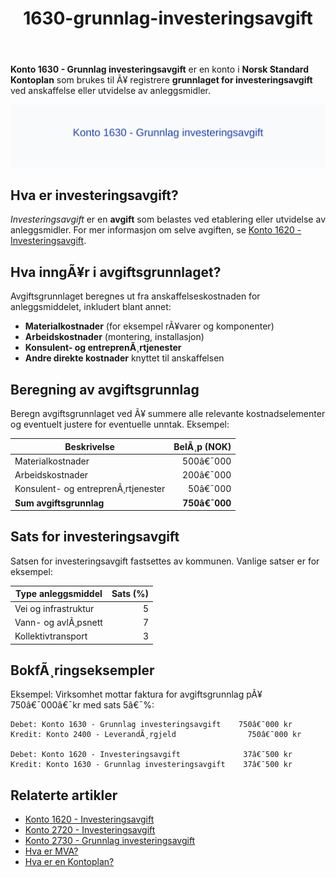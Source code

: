 ﻿---
title: "1630-grunnlag-investeringsavgift"
meta_title: "1630-grunnlag-investeringsavgift"
meta_description: "**Konto 1630 - Grunnlag investeringsavgift** er en konto i **Norsk Standard Kontoplan** som brukes til Ã¥ registrere **grunnlaget for investeringsavgift** ved a..."
slug: 1630-grunnlag-investeringsavgift
type: blog
layout: pages/single
---

**Konto 1630 - Grunnlag investeringsavgift** er en konto i **Norsk Standard Kontoplan** som brukes til Ã¥ registrere **grunnlaget for investeringsavgift** ved anskaffelse eller utvidelse av anleggsmidler.

![Illustrasjon av konto 1630 Grunnlag investeringsavgift](1630-grunnlag-investeringsavgift-image.svg)

## Hva er investeringsavgift?

*Investeringsavgift* er en **avgift** som belastes ved etablering eller utvidelse av anleggsmidler. For mer informasjon om selve avgiften, se [Konto 1620 - Investeringsavgift](/blogs/kontoplan/1620-investeringsavgift "Konto 1620 - Investeringsavgift").

## Hva inngÃ¥r i avgiftsgrunnlaget?

Avgiftsgrunnlaget beregnes ut fra anskaffelseskostnaden for anleggsmiddelet, inkludert blant annet:

* **Materialkostnader** (for eksempel rÃ¥varer og komponenter)
* **Arbeidskostnader** (montering, installasjon)
* **Konsulent- og entreprenÃ¸rtjenester**
* **Andre direkte kostnader** knyttet til anskaffelsen

## Beregning av avgiftsgrunnlag

Beregn avgiftsgrunnlaget ved Ã¥ summere alle relevante kostnadselementer og eventuelt justere for eventuelle unntak. Eksempel:

| Beskrivelse                           | BelÃ¸p (NOK)   |
|---------------------------------------|--------------:|
| Materialkostnader                     |   500â€¯000     |
| Arbeidskostnader                      |   200â€¯000     |
| Konsulent- og entreprenÃ¸rtjenester    |    50â€¯000     |
| **Sum avgiftsgrunnlag**               | **750â€¯000**   |

## Sats for investeringsavgift

Satsen for investeringsavgift fastsettes av kommunen. Vanlige satser er for eksempel:

| Type anleggsmiddel   | Sats (%)   |
|----------------------|-----------:|
| Vei og infrastruktur |      5     |
| Vann- og avlÃ¸psnett  |      7     |
| Kollektivtransport   |      3     |

## BokfÃ¸ringseksempler

Eksempel: Virksomhet mottar faktura for avgiftsgrunnlag pÃ¥ 750â€¯000â€¯kr med sats 5â€¯%:

```plaintext
Debet: Konto 1630 - Grunnlag investeringsavgift    750â€¯000 kr
Kredit: Konto 2400 - LeverandÃ¸rgjeld                750â€¯000 kr

Debet: Konto 1620 - Investeringsavgift              37â€¯500 kr
Kredit: Konto 1630 - Grunnlag investeringsavgift    37â€¯500 kr
```

## Relaterte artikler

* [Konto 1620 - Investeringsavgift](/blogs/kontoplan/1620-investeringsavgift "Konto 1620 - Investeringsavgift")
* [Konto 2720 - Investeringsavgift](/blogs/kontoplan/2720-investeringsavgift "Konto 2720 - Investeringsavgift")
* [Konto 2730 - Grunnlag investeringsavgift](/blogs/kontoplan/2730-grunnlag-investeringsavgift "Konto 2730 - Grunnlag investeringsavgift")
* [Hva er MVA?](/blogs/regnskap/hva-er-moms-mva "Hva er MVA? MVA-regnskapsfÃ¸ring og merverdiavgift")
* [Hva er en Kontoplan?](/blogs/regnskap/hva-er-kontoplan "Hva er en Kontoplan? Komplett Guide til Kontoplaner i Norsk Regnskap")
